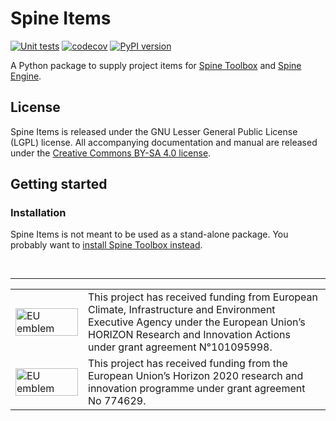 # Spine Items

[![Unit tests](https://github.com/spine-tools/spine-items/workflows/Unit%20tests/badge.svg)](https://github.com/spine-tools/spine-items/actions?query=workflow%3A"Unit+tests")
[![codecov](https://codecov.io/gh/spine-tools/spine-items/branch/master/graph/badge.svg)](https://codecov.io/gh/spine-tools/spine-items)
[![PyPI version](https://badge.fury.io/py/spine-items.svg)](https://badge.fury.io/py/spine-items)

A Python package to supply project items for [Spine Toolbox](https://github.com/spine-tools/Spine-Toolbox) and [Spine Engine](https://github.com/spine-tools/spine-engine).

## License

Spine Items is released under the GNU Lesser General Public License (LGPL) license. All accompanying
documentation and manual are released under the [Creative Commons BY-SA 4.0 license](https://creativecommons.org/licenses/by-sa/4.0/).

## Getting started

### Installation

Spine Items is not meant to be used as a stand-alone package.
You probably want to [install Spine Toolbox instead](https://github.com/spine-tools/Spine-Toolbox#installation).


&nbsp;
<hr>
<table width=500px frame="none">
<tr>
<td valign="middle" width=100px>
<img src=fig/eu-emblem-low-res.jpg alt="EU emblem" width=100%></td>
<td valign="middle">This project has received funding from European Climate, Infrastructure and Environment Executive Agency under the European Union’s HORIZON Research and Innovation Actions under grant agreement N°101095998.</td>
<tr>
<td valign="middle" width=100px>
<img src=fig/eu-emblem-low-res.jpg alt="EU emblem" width=100%></td>
<td valign="middle">This project has received funding from the European Union’s Horizon 2020 research and innovation programme under grant agreement No 774629.</td>
</table>
